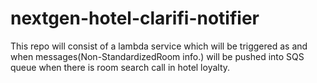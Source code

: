 # nextgen-hotel-clarifi-notifier
This repo will consist of a lambda service which will be triggered as and when messages(Non-StandardizedRoom info.) will be pushed into SQS queue when there is room search call in hotel loyalty.
